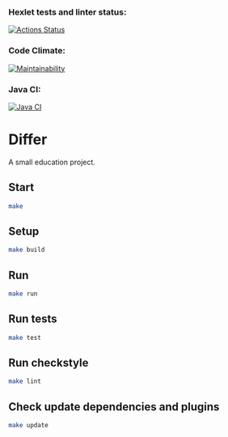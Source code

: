 ### Hexlet tests and linter status:
[![Actions Status](https://github.com/g0al/java-project-71/actions/workflows/hexlet-check.yml/badge.svg)](https://github.com/g0al/java-project-71/actions)
### Code Climate:
[![Maintainability](https://api.codeclimate.com/v1/badges/7aee28e2d870b2464d3e/maintainability)](https://codeclimate.com/github/g0al/java-project-71/maintainability)
### Java CI:
[![Java CI](https://github.com/g0al/java-project-71/actions/workflows/main.yml/badge.svg)](https://github.com/g0al/java-project-71/actions/workflows/main.yml)

# Differ

A small education project. 

## Start

```bash
make
```

## Setup

```bash
make build
```

## Run

```bash
make run
```

## Run tests

```bash
make test
```

## Run checkstyle

```bash
make lint
```

## Check update dependencies and plugins

```bash
make update
```
